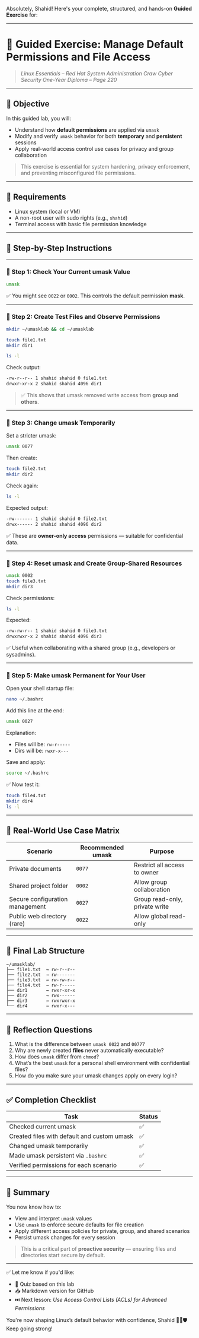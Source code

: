 Absolutely, Shahid! Here's your complete, structured, and hands-on **Guided Exercise** for:

---

# 🧪 **Guided Exercise: Manage Default Permissions and File Access**

> *Linux Essentials – Red Hat System Administration*
> *Craw Cyber Security One-Year Diploma – Page 220*

---

## 🎯 Objective

In this guided lab, you will:

* Understand how **default permissions** are applied via `umask`
* Modify and verify `umask` behavior for both **temporary** and **persistent** sessions
* Apply real-world access control use cases for privacy and group collaboration

> This exercise is essential for system hardening, privacy enforcement, and preventing misconfigured file permissions.

---

## 🧰 Requirements

* Linux system (local or VM)
* A non-root user with sudo rights (e.g., `shahid`)
* Terminal access with basic file permission knowledge

---

## 🧭 Step-by-Step Instructions

---

### 🔹 **Step 1: Check Your Current umask Value**

```bash
umask
```

✅ You might see `0022` or `0002`. This controls the default permission **mask**.

---

### 🔹 **Step 2: Create Test Files and Observe Permissions**

```bash
mkdir ~/umasklab && cd ~/umasklab

touch file1.txt
mkdir dir1

ls -l
```

Check output:

```bash
-rw-r--r-- 1 shahid shahid 0 file1.txt
drwxr-xr-x 2 shahid shahid 4096 dir1
```

> ✅ This shows that umask removed write access from **group and others**.

---

### 🔹 **Step 3: Change umask Temporarily**

Set a stricter umask:

```bash
umask 0077
```

Then create:

```bash
touch file2.txt
mkdir dir2
```

Check again:

```bash
ls -l
```

Expected output:

```bash
-rw------- 1 shahid shahid 0 file2.txt
drwx------ 2 shahid shahid 4096 dir2
```

✅ These are **owner-only access** permissions — suitable for confidential data.

---

### 🔹 **Step 4: Reset umask and Create Group-Shared Resources**

```bash
umask 0002
touch file3.txt
mkdir dir3
```

Check permissions:

```bash
ls -l
```

Expected:

```bash
-rw-rw-r-- 1 shahid shahid 0 file3.txt
drwxrwxr-x 2 shahid shahid 4096 dir3
```

✅ Useful when collaborating with a shared group (e.g., developers or sysadmins).

---

### 🔹 **Step 5: Make umask Permanent for Your User**

Open your shell startup file:

```bash
nano ~/.bashrc
```

Add this line at the end:

```bash
umask 0027
```

Explanation:

* Files will be: `rw-r-----`
* Dirs will be: `rwxr-x---`

Save and apply:

```bash
source ~/.bashrc
```

✅ Now test it:

```bash
touch file4.txt
mkdir dir4
ls -l
```

---

## 🔐 Real-World Use Case Matrix

| Scenario                        | Recommended umask | Purpose                        |
| ------------------------------- | ----------------- | ------------------------------ |
| Private documents               | `0077`            | Restrict all access to owner   |
| Shared project folder           | `0002`            | Allow group collaboration      |
| Secure configuration management | `0027`            | Group read-only, private write |
| Public web directory (rare)     | `0022`            | Allow global read-only         |

---

## 📂 Final Lab Structure

```text
~/umasklab/
├── file1.txt  → rw-r--r--
├── file2.txt  → rw-------
├── file3.txt  → rw-rw-r--
├── file4.txt  → rw-r-----
├── dir1       → rwxr-xr-x
├── dir2       → rwx------
├── dir3       → rwxrwxr-x
└── dir4       → rwxr-x---
```

---

## 🧠 Reflection Questions

1. What is the difference between `umask 0022` and `0077`?
2. Why are newly created **files** never automatically executable?
3. How does `umask` differ from `chmod`?
4. What’s the best `umask` for a personal shell environment with confidential files?
5. How do you make sure your umask changes apply on every login?

---

## ✅ Completion Checklist

| Task                                        | Status |
| ------------------------------------------- | ------ |
| Checked current umask                       | ✅      |
| Created files with default and custom umask | ✅      |
| Changed umask temporarily                   | ✅      |
| Made umask persistent via `.bashrc`         | ✅      |
| Verified permissions for each scenario      | ✅      |

---

## 📎 Summary

You now know how to:

* View and interpret `umask` values
* Use `umask` to enforce secure defaults for file creation
* Apply different access policies for private, group, and shared scenarios
* Persist umask changes for every session

> This is a critical part of **proactive security** — ensuring files and directories start secure by default.

---

✅ Let me know if you'd like:

* 🧠 Quiz based on this lab
* 📥 Markdown version for GitHub
* ⏭️ Next lesson: *Use Access Control Lists (ACLs) for Advanced Permissions*

You're now shaping Linux’s default behavior with confidence, Shahid 🧑‍💻🛡️ Keep going strong!

